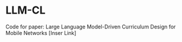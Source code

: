 # LLM-CL
Code for paper: Large Language Model-Driven Curriculum Design for Mobile Networks [Inser Link]
